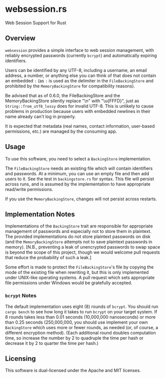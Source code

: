 # websession.rs
Web Session Support for Rust

## Overview

`websession` provides a simple interface to web session management, with
reliably encrypted passwords (currently `bcrypt`) and automatically expiring
identifiers.

Users can be identified by any UTF-8, including a username, an email
address, a number, or anything else you can think of that does not contain
an embedded `:` (as `:` is used as the delimiter in the `FileBackingStore`
and prohibited by the `MemoryBackingStore` for compatibility reasons).

Be advised that as of 0.6.0, the FileBackingStore and the MemoryBackingStore
silently replace "\n" with "\u{FFFD}", just as `String::from_utf8_lossy`
does for invalid UTF-8.  This is unlikely to cause problems in production
because users with embedded newlines in their name already can't log in
properly.

It is expected that metadata (real names, contact information, user-based
permissions, etc.) are managed by the consuming app.

## Usage

To use this software, you need to select a `BackingStore` implementation.

The `FileBackingStore` needs an existing file which will contain identifiers
and passwords.  At a minimum, you can use an empty file and then add users
to it.  See the test in `backingstore.rs` for syntax.  This file will
persist across runs, and is assumed by the implementation to have
appropriate read/write permissions.

If you use the `MemoryBackingStore`, changes will not persist across
restarts.

## Implementation Notes

Implementations of the `BackingStore` trait are responsible for appropriate
management of passwords and especially not to store them in plaintext.  The
provided implementations do not store plaintext passwords on disk (and the
`MemoryBackingStore` attempts not to save plaintext passwords in memory).
[N.B., preventing a leak of unencrypted passwords to swap space is beyond
the scope of this project, though we would welcome pull requests that reduce
the probability of such a leak.]

Some effort is made to protect the `FileBackingStore`'s file by copying the
mode of the existing file when rewriting it, but this is only implemented
under UNIX-like operating systems.  A pull request which sets appropriate
file permissions under Windows would be gratefully accepted.

### `bcrypt` Notes

The default implementation uses eight (8) rounds of `bcrypt`.  You should
run `cargo bench` to see how long it takes to run `bcrypt` on your target
system.  If 8 rounds takes less than 0.01 seconds (10,000,000 nanoseconds)
or more than 0.25 seconds (250,000,000, you should use implement your own
`BackingStore` which uses more or fewer rounds, as needed (or, of course, a
different encryption method).  (Each additional round doubles computation
time, so increase the number by 2 to quadruple the time per hash or decrease
it by 2 to quarter the time per hash.)

## Licensing

This software is dual-licensed under the Apache and MIT licenses.
